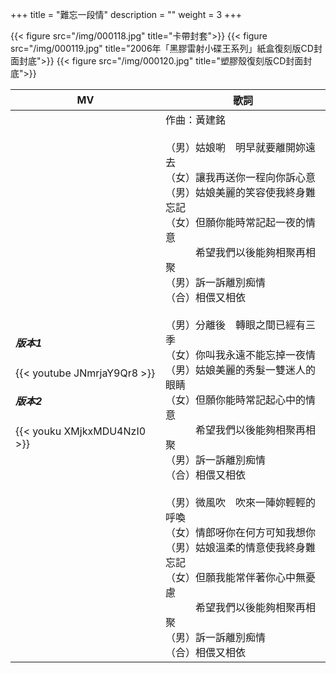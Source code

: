 +++
title = "難忘一段情"
description = ""
weight = 3
+++

{{< figure src="/img/000118.jpg" title="卡帶封套">}}
{{< figure src="/img/000119.jpg" title="2006年「黑膠雷射小碟王系列」紙盒復刻版CD封面封底">}}
{{< figure src="/img/000120.jpg" title="塑膠殼復刻版CD封面封底">}}

MV  | 歌詞  
--------------|-------
<h5>版本1</h5>{{< youtube JNmrjaY9Qr8 >}}<br/><h5>版本2</h5>{{< youku XMjkxMDU4NzI0 >}}|作曲：黃建銘<br/><br/> （男）姑娘喲　明早就要離開妳遠去<br/> （女）讓我再送你一程向你訴心意<br/> （男）姑娘美麗的笑容使我終身難忘記<br/> （女）但願你能時常記起一夜的情意<br/> 　　　希望我們以後能夠相聚再相聚<br/> （男）訴一訴離別痴情<br/> （合）相偎又相依<br/> <br/> （男）分離後　轉眼之間已經有三季<br/> （女）你叫我永遠不能忘掉一夜情<br/> （男）姑娘美麗的秀髮一雙迷人的眼睛<br/> （女）但願你能時常記起心中的情意<br/> 　　　希望我們以後能夠相聚再相聚<br/> （男）訴一訴離別痴情<br/> （合）相偎又相依<br/> <br/> （男）微風吹　吹來一陣妳輕輕的呼喚<br/> （女）情郎呀你在何方可知我想你<br/> （男）姑娘溫柔的情意使我終身難忘記<br/> （女）但願我能常伴著你心中無憂慮<br/> 　　　希望我們以後能夠相聚再相聚<br/> （男）訴一訴離別痴情<br/> （合）相偎又相依